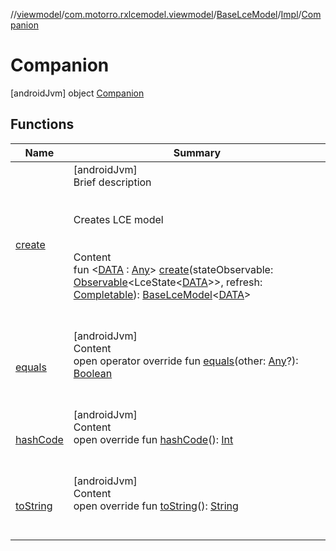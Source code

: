 //[viewmodel](../../../../index.md)/[com.motorro.rxlcemodel.viewmodel](../../../index.md)/[BaseLceModel](../../index.md)/[Impl](../index.md)/[Companion](index.md)



# Companion  
 [androidJvm] object [Companion](index.md)   


## Functions  
  
|  Name|  Summary| 
|---|---|
| [create](create.md)| [androidJvm]  <br>Brief description  <br><br><br>Creates LCE model<br><br>  <br>Content  <br>fun <[DATA](create.md) : [Any](https://kotlinlang.org/api/latest/jvm/stdlib/kotlin/-any/index.html)> [create](create.md)(stateObservable: [Observable](http://reactivex.io/RxJava/2.x/javadoc/io/reactivex/Observable.html)<LceState<[DATA](create.md)>>, refresh: [Completable](http://reactivex.io/RxJava/2.x/javadoc/io/reactivex/Completable.html)): [BaseLceModel](../../index.md)<[DATA](create.md)>  <br><br><br>
| [equals](https://kotlinlang.org/api/latest/jvm/stdlib/kotlin/-any/equals.html)| [androidJvm]  <br>Content  <br>open operator override fun [equals](https://kotlinlang.org/api/latest/jvm/stdlib/kotlin/-any/equals.html)(other: [Any](https://kotlinlang.org/api/latest/jvm/stdlib/kotlin/-any/index.html)?): [Boolean](https://kotlinlang.org/api/latest/jvm/stdlib/kotlin/-boolean/index.html)  <br><br><br>
| [hashCode](https://kotlinlang.org/api/latest/jvm/stdlib/kotlin/-any/hash-code.html)| [androidJvm]  <br>Content  <br>open override fun [hashCode](https://kotlinlang.org/api/latest/jvm/stdlib/kotlin/-any/hash-code.html)(): [Int](https://kotlinlang.org/api/latest/jvm/stdlib/kotlin/-int/index.html)  <br><br><br>
| [toString](https://kotlinlang.org/api/latest/jvm/stdlib/kotlin/-any/to-string.html)| [androidJvm]  <br>Content  <br>open override fun [toString](https://kotlinlang.org/api/latest/jvm/stdlib/kotlin/-any/to-string.html)(): [String](https://kotlinlang.org/api/latest/jvm/stdlib/kotlin/-string/index.html)  <br><br><br>

